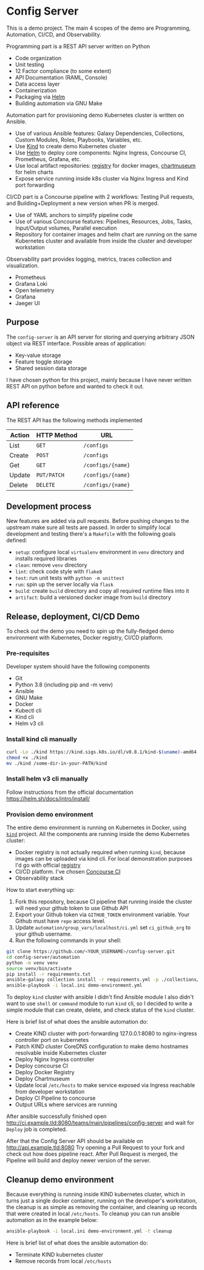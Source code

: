 # Config Server

This is a demo project. The main 4 scopes of the demo are Programming, Automation, CI/CD, and Observability.

Programming part is a REST API server written on Python

- Code organization
- Unit testing
- 12 Factor compliance (to some extent)
- API Documentation (RAML, Console)
- Data access layer
- Containerization
- Packaging via [Helm][4]
- Building automation via GNU Make

Automation part for provisioning demo Kubernetes cluster is written on Ansible.

- Use of various Ansible features: Galaxy Dependencies, Collections, Custom Modules, Roles, Playbooks, Variables, etc.
- Use [Kind][1] to create demo Kubernetes cluster
- Use [Helm][4] to deploy core components: Nginx Ingress, Concourse CI, Prometheus, Grafana, etc.
- Use local artifact repositories: [registry][2] for docker images, [chartmuseum][5] for helm charts
- Expose service running inside k8s cluster via Nginx Ingress and Kind port forwarding

CI/CD part is a Concourse pipeline with 2 workflows: Testing Pull requests, and Building+Deployment a new version when PR is merged.

- Use of YAML anchors to simplify pipeline code
- Use of various Concourse features: Pipelines, Resources, Jobs, Tasks, Input/Output volumes, Parallel execution
- Repository for container images and helm chart are running on the same Kubernetes cluster and available from inside the cluster and developer workstation

Observability part provides logging, metrics, traces collection and visualization.

- Prometheus
- Grafana Loki
- Open telemetry
- Grafana
- Jaeger UI

## Purpose

The `config-server` is an API server for storing and querying arbitrary JSON object via REST interface. Possible areas of application:

* Key-value storage
* Feature toggle storage
* Shared session data storage

I have chosen python for this project, mainly because I have never written REST API on python before and wanted to check it out.

## API reference

The REST API has the following methods implemented

| Action  | HTTP Method | URL
| ------- | ----------- | -----------------
| List    | `GET`       | `/configs`
| Create  | `POST`      | `/configs`
| Get     | `GET`       | `/configs/{name}`
| Update  | `PUT/PATCH` | `/configs/{name}`
| Delete  | `DELETE`    | `/configs/{name}`

## Development process

New features are added via pull requests. Before pushing changes to the upstream make sure all tests are passed.
In order to simplify local development and testing there's a `Makefile` with the following goals defined:

* `setup`: configure local `virtualenv` environment in `venv` directory and installs required libraries
* `clean`: remove `venv` directory
* `lint`: check code style with `flake8`
* `test`: run unit tests with `python -m unittest`
* `run`: spin up the server locally via `flask`
* `build`: create `build` directory and copy all required runtime files into it
* `artifact`: build a versioned docker image from `build` directory

## Release, deployment, CI/CD Demo

To check out the demo you need to spin up the fully-fledged demo environment with Kubernetes, Docker registry, CI/CD platform.

### Pre-requisites

Developer system should have the following components

* Git
* Python 3.8 (including pip and -m venv)
* Ansible
* GNU Make
* Docker
* Kubectl cli
* Kind cli
* Helm v3 cli

### Install kind cli manually

```bash
curl -Lo ./kind https://kind.sigs.k8s.io/dl/v0.8.1/kind-$(uname)-amd64
chmod +x ./kind
mv ./kind /some-dir-in-your-PATH/kind
```

### Install helm v3 cli manually

Follow instructions from the official documentation https://helm.sh/docs/intro/install/

### Provision demo environment

The entire demo environment is running on Kubernetes in Docker, using [`kind`][1] project. All the components are running inside the demo Kubernetes cluster:

* Docker registry is not actually required when running `kind`, because images can be uploaded via kind cli. For local demonstration purposes I'd go with official [registry][2]
* CI/CD platform. I've chosen [Concourse CI][3]
* Observability stack

How to start everything up:

1. Fork this repository, because CI pipeline that running inside the cluster will need your github token to use Github API
2. Export your Github token via `GITHUB_TOKEN` environment variable. Your Github must have `repo` access level.
3. Update `automation/group_vars/localhost/ci.yml` set `ci_github_org` to your github username.
4. Run the following commands in your shell:

```bash
git clone https://github.com/<YOUR_USERNAME>/config-server.git
cd config-server/automation
python -m venv venv
source venv/bin/activate
pip install -r requirements.txt
ansible-galaxy collection install -r requirements.yml -p ./collections/
ansible-playbook -i local.ini demo-environment.yml
```

To deploy `kind` cluster with ansible I didn't find Ansible module I also didn't want to use `shell`
or `command` module to run `kind` cli, so I decided to write a simple module that can create, delete,
and check status of the `kind` cluster.

Here is brief list of what does the ansible automation do:

* Create KIND cluster with port-forwarding 127.0.0.1:8080 to nginx-ingress controller port on kubernetes
* Patch KIND cluster CoreDNS configuration to make demo hostnames resolvable inside Kubernetes cluster
* Deploy Nginx Ingress controller
* Deploy concourse CI
* Deploy Docker Registry
* Deploy Chartmuseum
* Update local `/etc/hosts` to make service exposed via Ingress reachable from developer workstation
* Deploy CI Pipeline to concourse
* Output URLs where services are running

After ansible successfully finished open http://ci.example.tld:8080/teams/main/pipelines/config-server and wait for `Deploy` job is completed.

After that the Config Server API should be available on http://api.example.tld:8080
Try opening a Pull Request to your fork and check out how does pipeline react. After Pull Request is merged, the Pipeline will build and deploy newer version of the server.


## Cleanup demo environment

Because everything is running inside KIND kubernetes cluster, which in turns just a single docker container,
running on the developer's workstation, the cleanup is as simple as removing the container, and cleaning up
records that were created in local `/etc/hosts`. To cleanup you can run ansible automation as in the example below:

```bash
ansible-playbook -i local.ini demo-environment.yml -t cleanup
```

Here is brief list of what does the ansible automation do:

* Terminate KIND kubernetes cluster
* Remove records from local `/etc/hosts`

[1]: https://kind.sigs.k8s.io/
[2]: https://hub.docker.com/_/registry
[3]: https://concourse-ci.org/
[4]: https://helm.sh/
[5]: https://github.com/helm/chartmuseum
